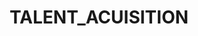 ---
license: apache-2.0
title: TALENT_ACUISITION
sdk: streamlit
emoji: 🚀
colorFrom: red
colorTo: red
pinned: true
short_description: TALENT_ACUISITION
---